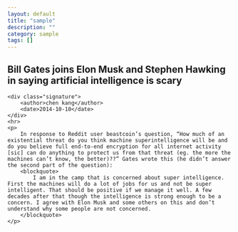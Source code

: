 ```yaml
---
layout: default
title: "sample"
description: ""
category: sample
tags: []
---
```


<article class="main-article">
    <h1 class="title">Bill Gates joins Elon Musk and Stephen Hawking in saying artificial intelligence is scary</h1>
    
    <div class="signature">
        <author>chen kang</author>
        <date>2014-10-10</date>
    </div>
    <hr>
    <p>
        In response to Reddit user beastcoin’s question, “How much of an existential threat do you think machine superintelligence will be and do you believe full end-to-end encryption for all internet activity [sic] can do anything to protect us from that threat (eg. the more the machines can’t know, the better)??” Gates wrote this (he didn’t answer the second part of the question):
        <blockquote>
            I am in the camp that is concerned about super intelligence. First the machines will do a lot of jobs for us and not be super intelligent. That should be positive if we manage it well. A few decades after that though the intelligence is strong enough to be a concern. I agree with Elon Musk and some others on this and don’t understand why some people are not concerned.
        </blockquote>
    </p>
</article>
